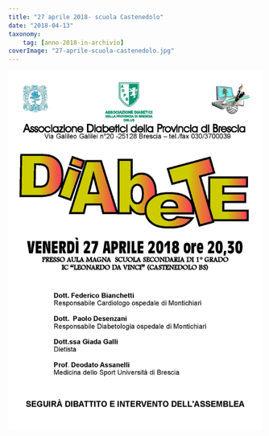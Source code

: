 ```yaml
---
title: "27 aprile 2018- scuola Castenedolo"
date: "2018-04-13"
taxonomy: 
    tag: [anno-2018-in-archivio]
coverImage: "27-aprile-scuola-castenedolo.jpg"
---
```


![](images/27-aprile-scuola-castenedolo.jpg)
